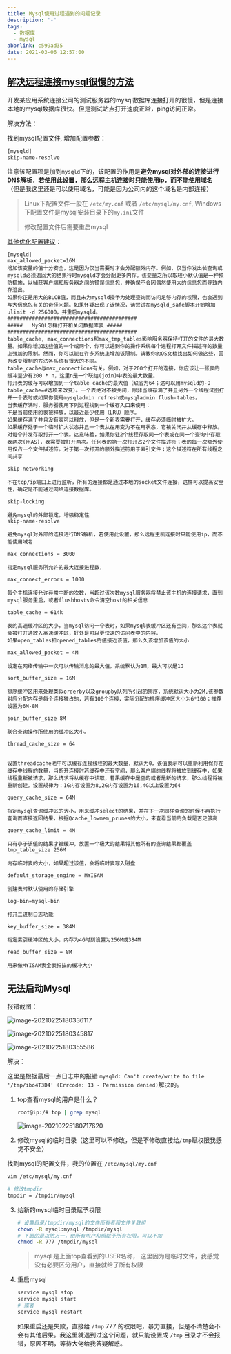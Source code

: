```yaml
---
title: Mysql使用过程遇到的问题记录
description: '-'
tags:
  - 数据库
  - mysql
abbrlink: c599ad35
date: 2021-03-06 12:57:00
---
```




## [解决远程连接mysql很慢的方法](https://www.cnblogs.com/shenyixin/p/10478604.html)

开发某应用系统连接公司的测试服务器的mysql数据库连接打开的很慢，但是连接本地的mysql数据库很快。但是测试站点打开速度正常，ping访问正常。



解决方法：

找到mysql配置文件, 增加配置参数：

```bash
[mysqld]
skip-name-resolve
```

注意该配置项是加到`mysqld`下的，该配置的作用是**避免mysql对外部的连接进行DNS解析，若使用此设置，那么远程主机连接时只能使用ip，而不能使用域名**（但是我这里还是可以使用域名，可能是因为公司内的这个域名是内部连接）

> Linux下配置文件一般在 `/etc/my.cnf` 或者 `/etc/mysql/my.cnf`, Windows下配置文件是mysql安装目录下的`my.ini`文件
>
> 修改配置文件后需要重启mysql



[其他优化配置建议](https://blog.csdn.net/enweitech/article/details/52381612)：

```
[mysqld]
max_allowed_packet=16M 
增加该变量的值十分安全，这是因为仅当需要时才会分配额外内存。例如，仅当你发出长查询或mysqld必须返回大的结果行时mysqld才会分配更多内存。该变量之所以取较小默认值是一种预防措施，以捕获客户端和服务器之间的错误信息包，并确保不会因偶然使用大的信息包而导致内存溢出。 
如果你正是用大的BLOB值，而且未为mysqld授予为处理查询而访问足够内存的权限，也会遇到与大信息包有关的奇怪问题。如果怀疑出现了该情况，请尝试在mysqld_safe脚本开始增加ulimit -d 256000，并重启mysqld。 
##########################################
#####   MySQL怎样打开和关闭数据库表 #####
##########################################
table_cache, max_connections和max_tmp_tables影响服务器保持打开的文件的最大数量。如果你增加这些值的一个或两个，你可以遇到你的操作系统每个进程打开文件描述符的数量上强加的限制。然而，你可以能在许多系统上增加该限制。请教你的OS文档找出如何做这些，因为改变限制的方法各系统有很大的不同。 
table_cache与max_connections有关。例如，对于200个打开的连接，你应该让一张表的缓冲至少有200 * n，这里n是一个联结(join)中表的最大数量。
打开表的缓存可以增加到一个table_cache的最大值（缺省为64；这可以用mysqld的-O table_cache=#选项来改变）。一个表绝对不被关闭，除非当缓存满了并且另外一个线程试图打开一个表时或如果你使用mysqladmin refresh或mysqladmin flush-tables。 
当表缓存满时，服务器使用下列过程找到一个缓存入口来使用： 
不是当前使用的表被释放，以最近最少使用（LRU）顺序。 
如果缓存满了并且没有表可以释放，但是一个新表需要打开，缓存必须临时被扩大。 
如果缓存处于一个临时扩大状态并且一个表从在用变为不在用状态，它被关闭并从缓存中释放。 
对每个并发存取打开一个表。这意味着，如果你让2个线程存取同一个表或在同一个查询中存取表两次(用AS)，表需要被打开两次。任何表的第一次打开占2个文件描述符；表的每一次额外使用仅占一个文件描述符。对于第一次打开的额外描述符用于索引文件；这个描述符在所有线程之间共享

skip-networking

不在tcp/ip端口上进行监听，所有的连接都是通过本地的socket文件连接，这样可以提高安全性，确定是不能通过网络连接数据库。

skip-locking

避免mysql的外部锁定，增强稳定性
skip-name-resolve

避免mysql对外部的连接进行DNS解析，若使用此设置，那么远程主机连接时只能使用ip，而不能使用域名

max_connections = 3000

指定mysql服务所允许的最大连接进程数，

max_connect_errors = 1000

每个主机连接允许异常中断的次数，当超过该次数mysql服务器将禁止该主机的连接请求，直到mysql服务重启，或者flushhosts命令清空host的相关信息

table_cache = 614k

表的高速缓冲区的大小，当mysql访问一个表时，如果mysql表缓冲区还有空间，那么这个表就会被打开通放入高速缓冲区，好处是可以更快速的访问表中的内容。
如果open_tables和opened_tables的值接近该值，那么久该增加该值的大小

max_allowed_packet = 4M

设定在网络传输中一次可以传输消息的最大值，系统默认为1M，最大可以是1G

sort_buffer_size = 16M

排序缓冲区用来处理类似orderby以及groupby队列所引起的排序，系统默认大小为2M,该参数对应分配内存是每个连接独占的，若有100个连接，实际分配的排序缓冲区大小为6*100；推荐设置为6M-8M

join_buffer_size 8M

联合查询操作所使用的缓冲区大小。

thread_cache_size = 64


设置threadcache池中可以缓存连接线程的最大数量，默认为0，该值表示可以重新利用保存在缓存中线程的数量，当断开连接时若缓存中还有空间，那么客户端的线程将被放到缓存中，如果线程重新被请求，那么请求将从缓存中读取，若果缓存中是空的或者是新的请求，那么线程将被重新创建。设置规律为：1G内存设置为8,2G内存设置为16,4G以上设置为64

query_cache_size = 64M

指定mysql查询缓冲区的大小，用来缓冲select的结果，并在下一次同样查询的时候不再执行查询而直接返回结果，根据Qcache_lowmem_prunes的大小，来查看当前的负载是否足够高

query_cache_limit = 4M

只有小于该值的结果才被缓冲，放置一个极大的结果将其他所有的查询结果都覆盖
tmp_table_size 256M

内存临时表的大小，如果超过该值，会将临时表写入磁盘

default_storage_engine = MYISAM

创建表时默认使用的存储引擎

log-bin=mysql-bin

打开二进制日志功能

key_buffer_size = 384M

指定索引缓冲区的大小，内存为4G时刻设置为256M或384M

read_buffer_size = 8M

用来做MYISAM表全表扫描的缓冲大小
```





## 无法启动Mysql

报错截图：

![image-20210225180336117](http://blog.cdn.ionluo.cn/blog/image-20210225180336117.png)



![image-20210225180345817](http://blog.cdn.ionluo.cn/blog/image-20210225180345817.png)



![image-20210225180355586](http://blog.cdn.ionluo.cn/blog/image-20210225180355586.png)



解决：

这里是根据最后一点日志中的报错 `mysqld: Can't create/write to file '/tmp/ibo4T3D4' (Errcode: 13 - Permission denied)`解决的。

1. top查看mysql的用户是什么？

   ```bash
   root@ip:/# top | grep mysql
   ```

   

   ![image-20210225180717620](http://blog.cdn.ionluo.cn/blog/image-20210225180717620.png)

2.  修改mysql的临时目录（这里可以不修改，但是不修改直接给`/tmp`赋权限我感觉不安全）

   找到mysql的配置文件，我的位置在 `/etc/mysql/my.cnf`

   ```bash
   vim /etc/mysql/my.cnf
   
   # 修改tmpdir
   tmpdir = /tmpdir/mysql
   ```



3. 给新的mysql临时目录赋予权限

   ```bash
   # 设置目录/tmpdir/mysql的文件所有者和文件关联组
   chown -R mysql:mysql /tmpdir/mysql
   # 下面的是以防万一，给所有用户和组赋予所有权限，可以不加
   chmod -R 777 /tmpdir/mysql
   ```

   > mysql 是上面top查看到的USER名称， 这里因为是临时文件，我感觉没有必要区分用户，直接就给了所有权限

   

4. 重启mysql

   ```bash
   service mysql stop
   service mysql start
   # 或者
   service mysql restart
   ```

   如果重启还是失败，直接给 `/tmp` 777 的权限吧，暴力直接，但是不清楚会不会有其他后果。我这里就遇到过这个问题，就只能设置成 `/tmp` 目录才不会报错，原因不明，等待大佬给我答疑解惑。

